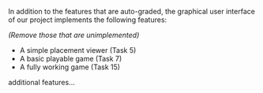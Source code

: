 In addition to the features that are auto-graded, the graphical user interface
of our project implements the following features:

*(Remove those that are unimplemented)*

 - A simple placement viewer (Task 5)
 - A basic playable game (Task 7)
 - A fully working game (Task 15)

additional features...
